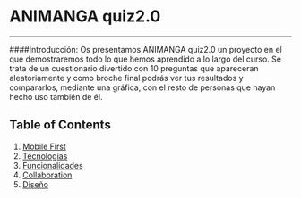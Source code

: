 # ANIMANGA quiz2.0
***
####Introducción:
Os presentamos ANIMANGA quiz2.0 un proyecto en el que demostraremos todo lo que hemos aprendido a lo largo del curso. Se trata de un cuestionario divertido con 10 preguntas que apareceran aleatoriamente y como broche final podrás ver tus resultados y compararlos, mediante una gráfica, con el resto de personas que hayan hecho uso también de él.
## Table of Contents
1. [Mobile First](#general-info)
2. [Tecnologías](#technologies)
3. [Funcionalidades](#installation)
4. [Collaboration](#collaboration)
5. [Diseño](#diseño)

